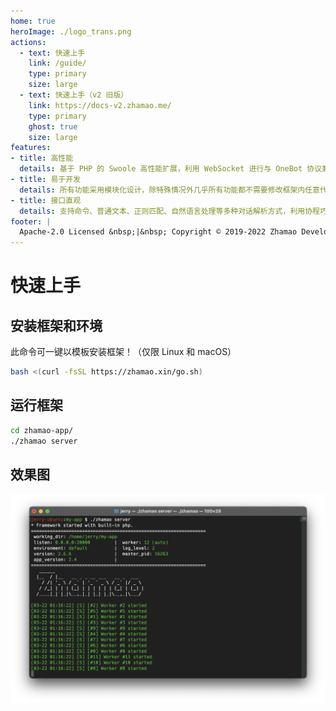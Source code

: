 ```yaml
---
home: true
heroImage: ./logo_trans.png
actions:
  - text: 快速上手
    link: /guide/
    type: primary
    size: large
  - text: 快速上手（v2 旧版）
    link: https://docs-v2.zhamao.me/
    type: primary
    ghost: true
    size: large
features:
- title: 高性能
  details: 基于 PHP 的 Swoole 高性能扩展，利用 WebSocket 进行与 OneBot 协议兼容的聊天机器人软件的通信，还有数据库连接池、内存缓存、多任务进程等特色，大幅增强性能。
- title: 易于开发
  details: 所有功能采用模块化设计，除特殊情况外几乎所有功能都不需要修改框架内任意代码，框架采用灵活的注解进行各类事件绑定，同时支持下断点调试。
- title: 接口直观
  details: 支持命令、普通文本、正则匹配、自然语言处理等多种对话解析方式，利用协程巧妙实现了直观的交互式会话模式，同时支持多种富文本的处理。
footer: |
  Apache-2.0 Licensed &nbsp;|&nbsp; Copyright © 2019-2022 Zhamao Developer Team &nbsp;|&nbsp; <a href="http://beian.miit.gov.cn">沪ICP备2021010446号-1</a>
---
```


# 快速上手

## 安装框架和环境

此命令可一键以模板安装框架！（仅限 Linux 和 macOS）

```bash
bash <(curl -fsSL https://zhamao.xin/go.sh)
```

## 运行框架

```bash
cd zhamao-app/
./zhamao server
```

## 效果图

![index_demo](/index_demo.png)
